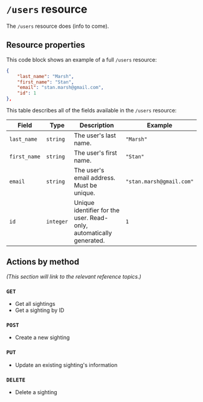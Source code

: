 # `/users` resource

The `/users` resource does (info to come).

## Resource properties

This code block shows an example of a full `/users` resource:

```json
{
	"last_name": "Marsh",
	"first_name": "Stan",
	"email": "stan.marsh@gmail.com",
	"id": 1
},
```

This table describes all of the fields available in the `/users` resource:

| Field        | Type      | Description                                                  | Example                  |
| ------------ | --------- | ------------------------------------------------------------ | ------------------------ |
| `last_name`  | `string`  | The user's last name.                                        | `"Marsh"`                |
| `first_name` | `string`  | The user's first name.                                       | `"Stan"`                 |
| `email`      | `string`  | The user's email address. Must be unique.                    | `"stan.marsh@gmail.com"` |
| `id`         | `integer` | Unique identifier for the user. Read-only, automatically generated. | `1`                      |

## Actions by method

*(This section will link to the relevant reference topics.)*

### `GET`

- Get all sightings
- Get a sighting by ID

### `POST`

- Create a new sighting

### `PUT`

- Update an existing sighting's information

### `DELETE`

- Delete a sighting
